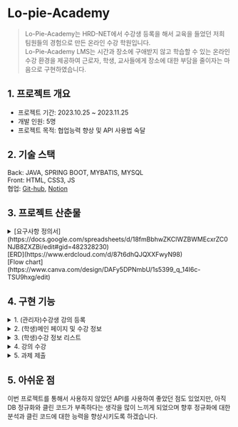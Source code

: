 # Lo-pie-Academy
>Lo-Pie-Academy는 HRD-NET에서 수강생 등록을 해서 교육을 들었던 저희 팀원들의 경험으로 만든 온라인 수강 학원입니다.<br>
Lo-Pie-Academy LMS는 시간과 장소에 구애받지 않고 학습할 수 있는 온라인 수강 환경을 제공하여 근로자, 학생, 교사들에게 장소에 대한 부담을 줄이자는 마음으로 구현하였습니다.

## 1. 프로젝트 개요
* 프로젝트 기간: 2023.10.25 ~ 2023.11.25   
* 개발 인원:  5명
* 프로젝트 목적: 협업능력 향상 및 API 사용법 숙달

## 2. 기술 스택
Back: JAVA, SPRING BOOT, MYBATIS, MYSQL<br>
Front: HTML, CSS3, JS<br>
협업: [Git-hub](https://github.com/Jlostcode/LPuniv), [Notion](https://www.notion.so/Lo-Pie-6af789c9063843fd8fbc2669c6278372)<br>

## 3. 프로젝트 산춘물

<details>
<summary>[요구사항 정의서](https://docs.google.com/spreadsheets/d/18fmBbhwZKClWZBWMEcxrZC0NJB8ZXZBi/edit#gid=482328230)</summary>
<div markdown="1">
<img src="https://github.com/Hong5743/Lo-pie-Academy/assets/136396772/6a74ecb6-8845-4c6e-ac67-eb08af8d02e2" width="600" height="400" alt="요구사항 정의서"/>
</div>
</details>
[ERD](https://www.erdcloud.com/d/87t6dhQJQXXFwyN98)
<br>
[Flow chart](https://www.canva.com/design/DAFy5DPNmbU/1s5399_q_14I6c-TSU9hxg/edit)
<div markdown="1">

## 4. 구현 기능

<details>
<summary>1. (관리자)수강생 강의 등록</summary><br>
 <img src="https://github.com/Hong5743/Lo-pie-Academy/assets/136396772/133327b0-e66d-4c4d-9e06-fef3072954a6" width="600" height="400" alt="메인 페이지 및 수강 정보"/>

프로젝트의 수강생 명단과 수강 정보를 HRD-NET에서 엑셀 파일로 받는다고 가정을 하고 진행하였기에,<br>
Lo-Pie-Academy에서 진행되는 수강 신청은 관리자만의 기능이 되었습니다.<br>

```
//Controller 코드
 @PostMapping("/stuList")
    public String uploadStu(@RequestParam(value = "stud_no[]") List<Integer> stud_no,
                            @RequestParam(value = "occ_NO[]") List<Integer> occ_NO) {
        System.out.println("stud_no : " + stud_no);
        System.out.println("occ_NO : " + occ_NO);
        for (Integer stu : stud_no) {
            for (Integer integer : occ_NO) {
                StudentLecDto studentLecDto = studentLecService.selectClass(stu, integer);
                System.out.println("studentLecDto========================"+studentLecDto);
                if (studentLecDto == null) {
                    studentLecService.insertClass(stu, integer);
                } else {
                    stud_no = null;
                    occ_NO = null;
                    return "null";
                }
            }
        }
        return "redirect:/stuLec/stuList";
    }
```
처음 리스트 형식으로 체크박스의 값을 받지 않았을 때에는 다중 선택을 하면 오류가 발생하여, 체크박스 선택 시 리스트 형식으로 데이터를 받아와 다중 선택 기능 구현하였습니다.

</details>
<details>
<summary>2. (학생)메인 페이지 및 수강 정보</summary>
<img src="https://github.com/Hong5743/Lo-pie-Academy/assets/136396772/5800f752-38ab-4bb2-976e-5cc31336019e" width="600" height="400" alt="메인 페이지 및 수강 정보"/>
 <br>
 
```
@GetMapping("/lecInfo")
    public String getLecInfo(Model model, HttpSession session) {
        AuthInfo authInfo = (AuthInfo) session.getAttribute("authInfo");
        int stud_no = authInfo.getUser_no();
        List<LecDto> listenLecDtos = lecInfoService.listenLecList(stud_no);
        model.addAttribute("listenLecDtos", listenLecDtos);
        return "minho/listenLec/lecInfo";
    }
```
로그인이 성공하게 되면 세션에 저장되는 사용자 번호를 토대로 DB 에서 해당 수강생이 듣는 강의들을 리스트 형식으로 가져오게 하였습니다.
</details>

<details>
 <summary>3. (학생)수강 정보 리스트</summary>
 <img src="https://github.com/Hong5743/Lo-pie-Academy/assets/136396772/abab3cba-2ffe-41fd-acc0-5b47d0730cfa" width="600" height="400" alt="수강 정보 리스트"/>
 
```
 @GetMapping("/lecList")
    public String getLecList(Model model, @RequestParam("occ_NO") int occ_NO,
                             HttpSession session) {
        List<LecListDto> lectList = lectListService.selectLecList(occ_NO);
        model.addAttribute("lectList", lectList);
        AuthInfo authInfo = (AuthInfo) session.getAttribute("authInfo");
        int stud_no = authInfo.getUser_no();
        int countCcimNo = listenLecDao.countCcimNo(occ_NO);
        int countSchsOcs = listenLecDao.countSchsOcs(stud_no, occ_NO);
        Double stud_pg = (double) ((100/countCcimNo) * countSchsOcs);
        lecVideoService.updateStudPg(stud_pg, stud_no, occ_NO);
        LecDto lecDto = lecVideoService.selectOneClass(stud_no, occ_NO);
        if (lecDto.getStud_pg() >= 80) {
            lecVideoService.updateStudSt(stud_no, occ_NO, stud_pg);
        }
        return "minho/listenLec/lecList";
    }
```
         
이전 수강 정보 페이지에서 수강하러 가기를 클릭 시 이 페이지로 이동하게 되며 챕터 개수와 수강 완료한 강의를 select 하고 백분율을 계산하여 진도율 자동 업데이트합니다, 진도율이 80%가 넘어가 수료 가능이라고 DB에 업데이트가 되도록 하여 학생 스스로도 진도율을 확인할 수 있게 구현하였습니다.
</details>
<details>
 <summary>4. 강의 수강</summary>
 <img src="https://github.com/Hong5743/Lo-pie-Academy/assets/136396772/29c15d46-c1f4-4cd0-9b66-fea511e88e48" width="600" height="400" alt="메인 페이지 및 수강 정보"/>

```
// YouTube API 키
 const apiKey = 'AIzaSyArivYMriACjf4a5097KcqUOJLmAuFi0cw';

// YouTube 동영상 ID
const CCIM_videoID = document.getElementById('board_wrap_videoId').getAttribute('videoId');
console.log(CCIM_videoID);

// 동영상 플레이어 변수
let player;

// 마지막으로 기록된 시간
let schs_fnpo = document.querySelector("#board_wrap_fnpo").getAttribute("schsFnpo");

//영상의 총 재생시간 변수
let schs_endpo = document.querySelector("#board_wrap_endpo").getAttribute("schsEnpo");

let ccim_NO = document.querySelector("#board_wrap_ccim_NO").getAttribute("ccimNo");
let occ_NO = document.querySelector("#board_wrap_occ_NO").getAttribute("occNo");

function onYouTubeIframeAPIReady() {
    player = new YT.Player('youtubeVideo', {
        height: '500',
        width: '850',
        videoId: CCIM_videoID,
        events: {
            'onReady': onPlayerReady,
            'onStateChange': onPlayerStateChange,
            'onPlayerPlaybackRateChange': onPlayerPlaybackRateChange
        }
    });
}

//마지막 재생위치에서로 이동해서 플레이
function onPlayerReady(event) {
    event.target.playVideo(); // 플레이어 재생
    player.seekTo(schs_fnpo); // 마지막으로 이동
    RUN_TM = event.target.getDuration(); //재생시간 총 시간에서 5초를 뺌
    schs_endpo = event.target.getDuration(); // 영상의 총 재생 시간을 가져옴
}

// 일정시간간격 반복할 함수(저장용)
let recordInterval;
let finishInterval;

function onPlayerStateChange(event) {
    if (event.data === YT.PlayerState.PLAYING) {
        if (player.getCurrentTime() < schs_fnpo) {
            clearInterval(recordInterval);
        }

        if (event.target.getCurrentTime() > Number(schs_fnpo) + 1) {
            event.target.seekTo(schs_fnpo);
        }

        if (event.target.getCurrentTime() >= RUN_TM) {
            player.pauseVideo();
            player.seekTo(schs_fnpo);
        }
        if (recordInterval) clearInterval(recordInterval);
        if (finishInterval) clearInterval(finishInterval);

        finishPosition();
        finishInterval = setInterval(finishPosition, 1000);

        //5초마다 MAX_POSI와 현재 시간을 저장한다
        if (player.getCurrentTime() > schs_fnpo) {
            recordInterval = setInterval(updatePosition, 5000);
        }
    }

    //일시정지중에는 반복을 멈춘다
    //일시정지한 시간을 기록한다
    if (event.data === YT.PlayerState.PAUSED) {
        clearInterval(recordInterval);
        clearInterval(finishInterval);
        if (recordInterval >= schs_fnpo + 5) {
            if (event.target.getCurrentTime() <= schs_fnpo + 5) {
                updatePosition();
            }
        }
    }
    if (event.data === YT.PlayerState.ENDED) {
        event.target.seekTo(event.target.getDuration() - 1);
        event.target.pauseVideo();
    }

}

// requestPost 함수 정의, 데이터값을 post로 넘기기
function requestPost(schs_fnpo, schs_endpo) {
    schs_fnpo = Math.floor(player.getCurrentTime());
    schs_endpo = Math.floor(player.getDuration());
    ccim_NO = document.querySelector("#board_wrap_ccim_NO").getAttribute("ccimNo");
    occ_NO = document.querySelector("#board_wrap_occ_NO").getAttribute("occNo");
    //해당하는 서버 엔드포인트 URL
    if (schs_fnpo > document.querySelector("#board_wrap_fnpo").getAttribute("schsFnpo")) {
        const url = `/listenLec/savePo?ccim_NO=${ccim_NO}&occ_NO=${occ_NO}&schs_fnpo=${schs_fnpo}&schs_endpo=${schs_endpo}`;
        const data = {
            schs_fnpo: schs_fnpo,
            schs_endpo: schs_endpo
        }
        fetch(url, {
            method: 'POST',
            headers: {
                'Content-Type': 'application/json' // 데이터 형식 지정
            },
            body: JSON.stringify(data) // 객체를 JSON 문자열로 변환하여 전송
        })
            .then(response => // 특정 URL로 리다이렉트
                window.location.href = "/listenLec/lecList?occ_NO=" + occ_NO // 원하는 URL로 바꿔주세요
            ) // 응답을 JSON 형식으로 파싱
            .then(data => console.log('Watch time successfully sent to the server:', data)) // 처리된 데이터를 콘솔에 출력
            .catch(error => console.error('Error:', error)); // 오류 처리
    } else {
        window.location.href = "/listenLec/lecList?occ_NO=" + occ_NO;
    }
}

//시간기록
function updatePosition() {
    schs_fnpo = Math.floor(player.getCurrentTime());
    schs_endpo = schs_endpo > schs_fnpo ? schs_endpo : schs_fnpo; // 두개 변수 비교해서 참일시, 거짓일시 리턴 값
}

//영상 끝나기 x초전에 정지 (마지막 추천영상 안뜨기 위한 함수)
function finishPosition() {
    if (Math.floor(player.getCurrentTime()) >= RUN_TM) {
        player.pauseVideo();
    }
}

//재생속도가 변경될 때 1을 초과하면 1로 변경 (재생속도 빠른배속은 막는 함수)
function onPlayerPlaybackRateChange(event) {
    if (event.target.getPlaybackRate() > 1) {
        event.target.setPlaybackRate(1);
    }
}
```

유튜브 Iframe API의 'onYouTubeIframeAPIReady' 함수를 사용하여 사용하여 유튜브 영상 ID로 유튜브에 등록한 강의를 불러오게 하는 ‘onReady’ 이벤트와 영상 시간 제어를 돕는 ‘onStateChange’ 이벤트 영상의 배속 제어를 위한 ‘onPlayerPlaybackRateChange’ 이벤트, 3가지 이벤트를 설정하였습니다.
<br>
<br>
onStateChange 함수에서는 5초마다 영상의 재생 시간을 기록하는 함수를 설정하였고 영상을 앞으로 돌려도 저장된 시간으로 되돌아가게 설정하였으며 일시정지를 하였을 시 5초마다 반복되는 기록이 멈추게 되며 일시 정지한 시간이 저장됩니다.
<br>
<br>
수강 종료 버튼을 누르게 되면 requestPost 함수를 실행하여 저장할 데이터를 JavaScript를 통해 controller에 전송 후 영상 총 시간과 영상이 마지막으로 저장된 시간이 DB에 데이터가 업데이트 되게 설정하였습니다. 

```
//재생 시간 저장
    @ResponseBody
    @PostMapping(value = "/savePo", produces =  "application/json")
    public String postSaveFnpo(Model model,HttpSession session, @RequestParam("ccim_NO") int ccim_NO,
                             @RequestParam("occ_NO") int occ_NO, @RequestParam(value = "schs_fnpo") int schs_fnpo,
                             @RequestParam(value = "schs_endpo") int schs_endpo) {
        AuthInfo authInfo = (AuthInfo) session.getAttribute("authInfo");
        int stud_no = authInfo.getUser_no();
        LecVideoDto lecVideoDto = lecVideoService.selectLecVideo(ccim_NO, occ_NO);
        model.addAttribute("lecVideo", lecVideoDto);
        model.addAttribute("ccim_NO", ccim_NO);
        model.addAttribute("occ_NO", occ_NO);
        SchsDto schsDto = lecVideoService.selectSchs(stud_no, occ_NO, ccim_NO);
        System.out.println(schsDto);
        model.addAttribute("schsDto", schsDto);
        if (schsDto != null){
            lecVideoService.updatePo(stud_no, occ_NO, ccim_NO, schs_fnpo, schs_endpo);
            if (schsDto.getSchs_fnpo() >= schsDto.getSchs_endpo() - 5){
                int schs_ocs = 1;
                lecVideoService.updateOcs(stud_no, occ_NO, ccim_NO, schs_ocs);
            }
        }
        return "redirect:/listenLec/lecList?occ_NO="+occ_NO;
    }
```

</details>
<details>
 <summary>5. 과제 제출</summary>
 <img src="https://github.com/Hong5743/Lo-pie-Academy/assets/136396772/964b2a30-fcd9-4d1a-9b97-8aea76554618" width="600" height="400" alt="과제 제출"/>

Spring boot의 내장된 MultipartFile을 이용하여 파일을 첨부하면 저장될 디렉토리 설정해 주었으며 파일이 보여질 이름을 UUID로 설정하였습니다.

```
@Service
public class FileServiceMH {
    @Autowired
    FileDaoMH fileDaoMH;
    
    private static final String path = System.getProperty("user.dir") + "\\src\\main\\resources\\static\\minho\\files\\";//저장될 디렉토리 생성및 설정

    public void insertFile(MultipartFile file, int submit_no) throws IOException {
        if (file != null && !file.isEmpty()) {
            // 파일 처리 로직을 구현합니다.
            // 예를 들어, 파일을 저장하거나 데이터베이스에 연동하는 등의 작업을 수행합니다.
            FileDtoMH fileDtoMH = new FileDtoMH();
            UUID uuid = UUID.randomUUID();
            String fileoriginname = file.getOriginalFilename();
            String filename = uuid + "_" + file.getOriginalFilename();
            int filesize = (int) file.getSize();
            File savefile = new File(path, filename);
            file.transferTo(savefile);//세이브 파일 경로에 저장하라는 명령어

            fileDtoMH.setSubmit_no(submit_no);
            fileDtoMH.setFile_uuid(filename);
            fileDtoMH.setFile_path(path + filename);
            fileDtoMH.setFile_nm(fileoriginname);
            fileDtoMH.setFile_cp(filesize);

            fileDaoMH.insertFile(fileDtoMH);
        }
    }
```

Spring boot MultipartFile을 List 형식으로 받아 다중 파일 첨부가 가능하게 구현하였으며, 과제의 파일을 첨부하지 않는 것을 대비해 파일을 첨부하지 않으면 빈 리스트로 초기화하여 파일을 첨부하지 않아도 과제가 제출되는 로직을 컨트롤러에 사용하였으며 드롭존의 사용을 위해 JavaScript를 사용하였습니다.

```
//Controller
@PostMapping("/send")
    public String postSubmit(@RequestParam(name = "files", required = false) List<MultipartFile> files,
                             @RequestParam("stud_no") int stud_no, @RequestParam("occ_no") int occ_no,
                             @RequestParam("amc_no") int amc_no, @RequestParam("submit_ct") String submit_ct
    ) throws IOException {
        try {
            if (files == null) {
                files = Collections.emptyList();//파일이 전송되지 않은 경우 빈 리스트로 초기화
            }
            SubmitDto submitDto = new SubmitDto();
            submitDto.setStud_no(stud_no);
            submitDto.setOcc_NO(occ_no);
            submitDto.setAmc_no(amc_no);
            submitDto.setSubmit_ct(submit_ct);
            submitService.insertSubmit(submitDto);

            for (MultipartFile file : files) {
                if (!file.isEmpty()) {
                    int submit_no = submitService.selectSubmit();
                    fileServiceMH.insertFile(file, submit_no);
                }
            }
            return "redirect:/amc/amcView?amc_no=" + amc_no;
        } catch (NullPointerException e) {
            return "errorPage";
        }
    }
```

```
Dropzone.autoDiscover = false;


$(document).ready(function () {

    // Dropzone 설정
    var dropzone = new Dropzone("#dropzoneForm", {
        url: "/submit/send",
        method: "post",
        autoProcessQueue: false, // 자동으로 보내기. true : 파일 업로드 되자마자 서버로 요청, false : 서버에는 올라가지 않은 상태.
        paramName: "files",  // 파일 파라미터 이름
        uploadMultiple: true,  // 다중 파일 업로드 활성화
        maxFiles: 5,  // 최대 업로드 파일 수
        maxFilesize: 5,  // 최대 파일 크기 (MB)
        parallelUploads: 5,  // 병렬 업로드 수
        dictDefaultMessage: "파일을 여기에 드래그하세요 또는 클릭하세요. 최대 파일 갯수 : 5개",  // 기본 메시지
        dictRemoveFile: "파일 삭제",  // 파일 삭제 버튼 텍스트
        addRemoveLinks: true,  // 파일 추가/삭제 링크 표시 여부
        dictMaxFilesExceeded: "더 이상 파일을 업로드할 수 없습니다.",  // 최대 파일 개수 초과 시 메시지
        init: function () {
            this.on("maxfilesexceeded", function (file) {
                // 최대 파일 업로드 개수 초과 시 동작
                showAlert("최대 5개까지만 업로드 가능합니다.");
                this.removeFile(file); // 초과된 파일 제거
            });
            this.on("complete", function (file) {
                // 업로드가 완료된 후의 동작
                if (this.getUploadingFiles().length === 0 && this.getQueuedFiles().length === 0) {
                    // 모든 파일 업로드가 완료되었을 때, 추가 동작을 수행하거나 폼 제출 등
                    this.removeAllFiles(); // 모든 파일 제거
                }
            });
        }
    });
// Dropzone의 파일 업로드와 관련된 이벤트 핸들러 등록
    dropzone.on("sending", function (file, xhr, formData) {
        // 파일이 업로드되기 전의 동작
        // 추가적인 데이터를 formData에 추가할 수 있음
        if (!formData.has("occ_no")) {
            formData.append("occ_no", document.getElementsByName("occ_no")[0].value);
        }
        if (!formData.has("stud_no")) {
            formData.append("stud_no", document.getElementsByName("stud_no")[0].value);
        }
        if (!formData.has("amc_no")) {
            formData.append("amc_no", document.getElementsByName("amc_no")[0].value);
        }
        if (!formData.has("submit_ct")) {
            formData.append("submit_ct", document.getElementsByName("submit_ct")[0].value);
        }
        formData.append("files", file);

    });
    dropzone.on("success", function (file, response) {
        // 업로드가 완료된 후의 동작
        // 서버에서 전달받은 응답(response)를 확인하여 추가 동작 수행 가능
        console.log("테스트 확인 입니다.");
        // 폼을 서버에 제출
        $("#insert_form").submit();
        window.location.href = '/amc/amcView' + '?amc_no=' + document.getElementsByName("amc_no")[0].value;
    });
// 기타 Dropzone 이벤트 등록 가능
    $("#insert_form").submit(function (event) {
        event.preventDefault();
        event.stopPropagation();
        dropzone.processQueue(); // Dropzone에 파일 업로드 수행
    });
});

function submitAmfi() {
    let dropzone = Dropzone.forElement("#dropzoneForm");
    let form = document.querySelector('form');

    if (dropzone.getQueuedFiles().length === 0) {
        // 파일이 없는 경우
        Swal.fire({
            title: "파일이 없습니다.",
            text: "등록된 파일이 없습니다. 과제만 등록하시겠습니까?",
            icon: "info",
            showCancelButton: true,
            confirmButtonText: "예",
            cancelButtonText: "아니오"
        }).then((result) => {
            if (result.isConfirmed) {
                // 확인을 눌렀을 때의 동작 (예를 들어, 과제 등록)
                console.log("과제 등록");
                if (checkNullAmc()) {
                    form.submit();
                    // 여기에 추가적인 동작을 추가하십시오.
                }
            } else {
                // 아니오를 눌렀을 때의 동작 (예를 들어, 다른 동작 수행)
                console.log("사용자가 아니오를 선택했습니다.");
            }
        });
    } else {
        // 파일이 있는 경우
        Swal.fire({
            title: "파일이 등록되었습니다.",
            text: "파일이 등록되어 있습니다. 과제 등록하시겠습니까?",
            icon: "info",
            showCancelButton: true,
            confirmButtonText: "예",
            cancelButtonText: "아니오"
        }).then((result) => {
            if (result.isConfirmed) {
                // 확인을 눌렀을 때의 동작 (예를 들어, 과제 등록)
                if (checkNullAmc()) {
                    dropzone.processQueue();
                    // 여기에 추가적인 동작을 추가하십시오.
                }
                console.log("과제 등록");
                // 여기에 추가적인 동작을 추가하십시오.
            } else {
                // 아니오를 눌렀을 때의 동작 (예를 들어, 다른 동작 수행)
                console.log("사용자가 아니오를 선택했습니다.");
            }
        });
    }
}

function showAlert(message) {
    Swal.fire({
        icon: 'warning',
        iconColor: '#12192c',
        title: '알림',
        text: message,
        confirmButtonColor: '#3085d6',
        confirmButtonText: '확인'
    });
}
```

</details>

## 5. 아쉬운 점
이번 프로젝트를 통해서 사용하지 않았던 API를 사용하여 좋았던 점도 있었지만, 아직 DB 정규화와 클린 코드가 부족하다는 생각을 많이 느끼게
되었으며 향후 정규화에 대한 분석과 클린 코드에 대한 능력을 향상시키도록 하겠습니다.
